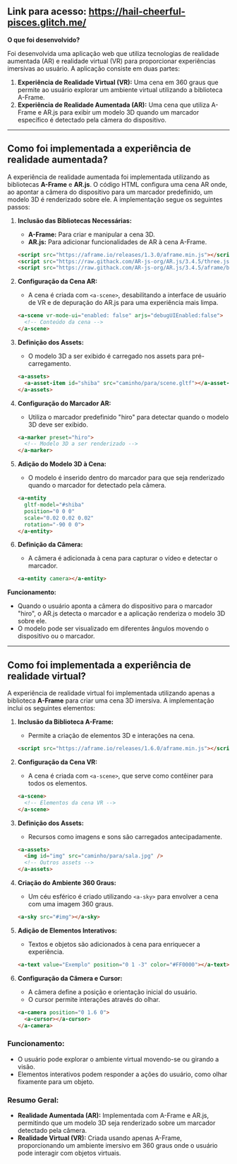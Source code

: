 ## Link para acesso: https://hail-cheerful-pisces.glitch.me/

**O que foi desenvolvido?**

Foi desenvolvida uma aplicação web que utiliza tecnologias de realidade aumentada (AR) e realidade virtual (VR) para proporcionar experiências imersivas ao usuário. A aplicação consiste em duas partes:

1. **Experiência de Realidade Virtual (VR):** Uma cena em 360 graus que permite ao usuário explorar um ambiente virtual utilizando a biblioteca A-Frame.
2. **Experiência de Realidade Aumentada (AR):** Uma cena que utiliza A-Frame e AR.js para exibir um modelo 3D quando um marcador específico é detectado pela câmera do dispositivo.

---

## **Como foi implementada a experiência de realidade aumentada?**

A experiência de realidade aumentada foi implementada utilizando as bibliotecas **A-Frame** e **AR.js**. O código HTML configura uma cena AR onde, ao apontar a câmera do dispositivo para um marcador predefinido, um modelo 3D é renderizado sobre ele. A implementação segue os seguintes passos:

1. **Inclusão das Bibliotecas Necessárias:**

   - **A-Frame:** Para criar e manipular a cena 3D.
   - **AR.js:** Para adicionar funcionalidades de AR à cena A-Frame.

   ```html
   <script src="https://aframe.io/releases/1.3.0/aframe.min.js"></script>
   <script src="https://raw.githack.com/AR-js-org/AR.js/3.4.5/three.js/build/ar-threex-location-only.js"></script>
   <script src="https://raw.githack.com/AR-js-org/AR.js/3.4.5/aframe/build/aframe-ar.js"></script>
   ```

2. **Configuração da Cena AR:**

   - A cena é criada com `<a-scene>`, desabilitando a interface de usuário de VR e de depuração do AR.js para uma experiência mais limpa.

   ```html
   <a-scene vr-mode-ui="enabled: false" arjs="debugUIEnabled:false">
     <!-- Conteúdo da cena -->
   </a-scene>
   ```

3. **Definição dos Assets:**

   - O modelo 3D a ser exibido é carregado nos assets para pré-carregamento.

   ```html
   <a-assets>
     <a-asset-item id="shiba" src="caminho/para/scene.gltf"></a-asset-item>
   </a-assets>
   ```

4. **Configuração do Marcador AR:**

   - Utiliza o marcador predefinido "hiro" para detectar quando o modelo 3D deve ser exibido.

   ```html
   <a-marker preset="hiro">
     <!-- Modelo 3D a ser renderizado -->
   </a-marker>
   ```

5. **Adição do Modelo 3D à Cena:**

   - O modelo é inserido dentro do marcador para que seja renderizado quando o marcador for detectado pela câmera.

   ```html
   <a-entity 
     gltf-model="#shiba" 
     position="0 0 0" 
     scale="0.02 0.02 0.02" 
     rotation="-90 0 0">
   </a-entity>
   ```

6. **Definição da Câmera:**

   - A câmera é adicionada à cena para capturar o vídeo e detectar o marcador.

   ```html
   <a-entity camera></a-entity>
   ```

**Funcionamento:**

- Quando o usuário aponta a câmera do dispositivo para o marcador "hiro", o AR.js detecta o marcador e a aplicação renderiza o modelo 3D sobre ele.
- O modelo pode ser visualizado em diferentes ângulos movendo o dispositivo ou o marcador.

---

## **Como foi implementada a experiência de realidade virtual?**

A experiência de realidade virtual foi implementada utilizando apenas a biblioteca **A-Frame** para criar uma cena 3D imersiva. A implementação inclui os seguintes elementos:

1. **Inclusão da Biblioteca A-Frame:**

   - Permite a criação de elementos 3D e interações na cena.

   ```html
   <script src="https://aframe.io/releases/1.6.0/aframe.min.js"></script>
   ```

2. **Configuração da Cena VR:**

   - A cena é criada com `<a-scene>`, que serve como contêiner para todos os elementos.

   ```html
   <a-scene>
     <!-- Elementos da cena VR -->
   </a-scene>
   ```

3. **Definição dos Assets:**

   - Recursos como imagens e sons são carregados antecipadamente.

   ```html
   <a-assets>
     <img id="img" src="caminho/para/sala.jpg" />
     <!-- Outros assets -->
   </a-assets>
   ```

4. **Criação do Ambiente 360 Graus:**

   - Um céu esférico é criado utilizando `<a-sky>` para envolver a cena com uma imagem 360 graus.

   ```html
   <a-sky src="#img"></a-sky>
   ```

5. **Adição de Elementos Interativos:**

   - Textos e objetos são adicionados à cena para enriquecer a experiência.

   ```html
   <a-text value="Exemplo" position="0 1 -3" color="#FF0000"></a-text>
   ```

6. **Configuração da Câmera e Cursor:**

   - A câmera define a posição e orientação inicial do usuário.
   - O cursor permite interações através do olhar.

   ```html
   <a-camera position="0 1.6 0">
     <a-cursor></a-cursor>
   </a-camera>
   ```

### **Funcionamento:**

- O usuário pode explorar o ambiente virtual movendo-se ou girando a visão.
- Elementos interativos podem responder a ações do usuário, como olhar fixamente para um objeto.



### **Resumo Geral:**

- **Realidade Aumentada (AR):** Implementada com A-Frame e AR.js, permitindo que um modelo 3D seja renderizado sobre um marcador detectado pela câmera.
- **Realidade Virtual (VR):** Criada usando apenas A-Frame, proporcionando um ambiente imersivo em 360 graus onde o usuário pode interagir com objetos virtuais.
